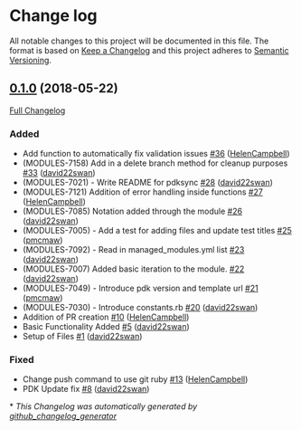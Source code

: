 # Change log

All notable changes to this project will be documented in this file. The format is based on [Keep a Changelog](http://keepachangelog.com/en/1.0.0/) and this project adheres to [Semantic Versioning](http://semver.org).

## [0.1.0](https://github.com/puppetlabs/pdksync/tree/0.1.0) (2018-05-22)

[Full Changelog](https://github.com/puppetlabs/pdksync/compare/73bf282b297781bc26562bfb51b91b4f7b1632d1...0.1.0)

### Added

- Add function to automatically fix validation issues [\#36](https://github.com/puppetlabs/pdksync/pull/36) ([HelenCampbell](https://github.com/HelenCampbell))
- \(MODULES-7158\) Add in a delete branch method for cleanup purposes [\#33](https://github.com/puppetlabs/pdksync/pull/33) ([david22swan](https://github.com/david22swan))
- \(MODULES-7021\) - Write README for pdksync [\#28](https://github.com/puppetlabs/pdksync/pull/28) ([david22swan](https://github.com/david22swan))
- \(MODULES-7121\) Addition of error handling inside functions [\#27](https://github.com/puppetlabs/pdksync/pull/27) ([HelenCampbell](https://github.com/HelenCampbell))
- \(MODULES-7085\) Notation added through the module [\#26](https://github.com/puppetlabs/pdksync/pull/26) ([david22swan](https://github.com/david22swan))
- \(MODULES-7005\) - Add a test for adding files and update test titles [\#25](https://github.com/puppetlabs/pdksync/pull/25) ([pmcmaw](https://github.com/pmcmaw))
- \(MODULES-7092\) - Read in managed\_modules.yml list [\#23](https://github.com/puppetlabs/pdksync/pull/23) ([david22swan](https://github.com/david22swan))
- \(MODULES-7007\) Added basic iteration to the module. [\#22](https://github.com/puppetlabs/pdksync/pull/22) ([david22swan](https://github.com/david22swan))
- \(MODULES-7049\) - Introduce pdk version and template url [\#21](https://github.com/puppetlabs/pdksync/pull/21) ([pmcmaw](https://github.com/pmcmaw))
- \(MODULES-7030\) - Introduce constants.rb [\#20](https://github.com/puppetlabs/pdksync/pull/20) ([david22swan](https://github.com/david22swan))
- Addition of PR creation [\#10](https://github.com/puppetlabs/pdksync/pull/10) ([HelenCampbell](https://github.com/HelenCampbell))
- Basic Functionality Added [\#5](https://github.com/puppetlabs/pdksync/pull/5) ([david22swan](https://github.com/david22swan))
- Setup of Files [\#1](https://github.com/puppetlabs/pdksync/pull/1) ([david22swan](https://github.com/david22swan))

### Fixed

- Change push command to use git ruby [\#13](https://github.com/puppetlabs/pdksync/pull/13) ([HelenCampbell](https://github.com/HelenCampbell))
- PDK Update fix [\#8](https://github.com/puppetlabs/pdksync/pull/8) ([david22swan](https://github.com/david22swan))



\* *This Changelog was automatically generated by [github_changelog_generator](https://github.com/skywinder/Github-Changelog-Generator)*